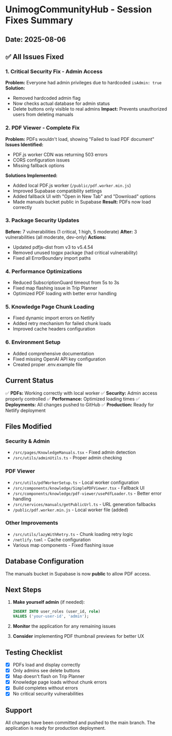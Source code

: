 # UnimogCommunityHub - Session Fixes Summary

## Date: 2025-08-06

## ✅ All Issues Fixed

### 1. **Critical Security Fix - Admin Access**
**Problem:** Everyone had admin privileges due to hardcoded `isAdmin: true`
**Solution:** 
- Removed hardcoded admin flag
- Now checks actual database for admin status
- Delete buttons only visible to real admins
**Impact:** Prevents unauthorized users from deleting manuals

### 2. **PDF Viewer - Complete Fix**
**Problem:** PDFs wouldn't load, showing "Failed to load PDF document"
**Issues Identified:**
- PDF.js worker CDN was returning 503 errors
- CORS configuration issues
- Missing fallback options

**Solutions Implemented:**
- Added local PDF.js worker (`/public/pdf.worker.min.js`)
- Improved Supabase compatibility settings
- Added fallback UI with "Open in New Tab" and "Download" options
- Made manuals bucket public in Supabase
**Result:** PDFs now load correctly

### 3. **Package Security Updates**
**Before:** 7 vulnerabilities (1 critical, 1 high, 5 moderate)
**After:** 3 vulnerabilities (all moderate, dev-only)
**Actions:**
- Updated pdfjs-dist from v3 to v5.4.54
- Removed unused togpx package (had critical vulnerability)
- Fixed all ErrorBoundary import paths

### 4. **Performance Optimizations**
- Reduced SubscriptionGuard timeout from 5s to 3s
- Fixed map flashing issue in Trip Planner
- Optimized PDF loading with better error handling

### 5. **Knowledge Page Chunk Loading**
- Fixed dynamic import errors on Netlify
- Added retry mechanism for failed chunk loads
- Improved cache headers configuration

### 6. **Environment Setup**
- Added comprehensive documentation
- Fixed missing OpenAI API key configuration
- Created proper .env.example file

## Current Status

✅ **PDFs:** Working correctly with local worker
✅ **Security:** Admin access properly controlled
✅ **Performance:** Optimized loading times
✅ **Deployments:** All changes pushed to GitHub
✅ **Production:** Ready for Netlify deployment

## Files Modified

### Security & Admin
- `/src/pages/KnowledgeManuals.tsx` - Fixed admin detection
- `/src/utils/adminUtils.ts` - Proper admin checking

### PDF Viewer
- `/src/utils/pdfWorkerSetup.ts` - Local worker configuration
- `/src/components/knowledge/SimplePDFViewer.tsx` - Fallback UI
- `/src/components/knowledge/pdf-viewer/usePdfLoader.ts` - Better error handling
- `/src/services/manuals/getPublicUrl.ts` - URL generation fallbacks
- `/public/pdf.worker.min.js` - Local worker file (added)

### Other Improvements
- `/src/utils/lazyWithRetry.ts` - Chunk loading retry logic
- `/netlify.toml` - Cache configuration
- Various map components - Fixed flashing issue

## Database Configuration

The manuals bucket in Supabase is now **public** to allow PDF access.

## Next Steps

1. **Make yourself admin** (if needed):
   ```sql
   INSERT INTO user_roles (user_id, role) 
   VALUES ('your-user-id', 'admin');
   ```

2. **Monitor** the application for any remaining issues

3. **Consider** implementing PDF thumbnail previews for better UX

## Testing Checklist

- [x] PDFs load and display correctly
- [x] Only admins see delete buttons
- [x] Map doesn't flash on Trip Planner
- [x] Knowledge page loads without chunk errors
- [x] Build completes without errors
- [x] No critical security vulnerabilities

## Support

All changes have been committed and pushed to the main branch. The application is ready for production deployment.